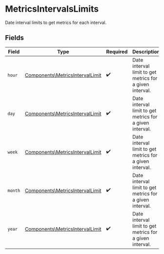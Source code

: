 # MetricsIntervalsLimits

Date interval limits to get metrics for each interval.


## Fields

| Field                                                                              | Type                                                                               | Required                                                                           | Description                                                                        |
| ---------------------------------------------------------------------------------- | ---------------------------------------------------------------------------------- | ---------------------------------------------------------------------------------- | ---------------------------------------------------------------------------------- |
| `hour`                                                                             | [Components\MetricsIntervalLimit](../../Models/Components/MetricsIntervalLimit.md) | :heavy_check_mark:                                                                 | Date interval limit to get metrics for a given interval.                           |
| `day`                                                                              | [Components\MetricsIntervalLimit](../../Models/Components/MetricsIntervalLimit.md) | :heavy_check_mark:                                                                 | Date interval limit to get metrics for a given interval.                           |
| `week`                                                                             | [Components\MetricsIntervalLimit](../../Models/Components/MetricsIntervalLimit.md) | :heavy_check_mark:                                                                 | Date interval limit to get metrics for a given interval.                           |
| `month`                                                                            | [Components\MetricsIntervalLimit](../../Models/Components/MetricsIntervalLimit.md) | :heavy_check_mark:                                                                 | Date interval limit to get metrics for a given interval.                           |
| `year`                                                                             | [Components\MetricsIntervalLimit](../../Models/Components/MetricsIntervalLimit.md) | :heavy_check_mark:                                                                 | Date interval limit to get metrics for a given interval.                           |